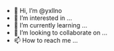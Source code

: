 - 👋 Hi, I’m @yxllno
- 👀 I’m interested in ...
- 🌱 I’m currently learning ...
- 💞️ I’m looking to collaborate on ...
- 📫 How to reach me ...

<!---
yxllno/yxllno is a ✨ special ✨ repository because its `README.md` (this file) appears on your GitHub profile.
You can click the Preview link to take a look at your changes.
--->
